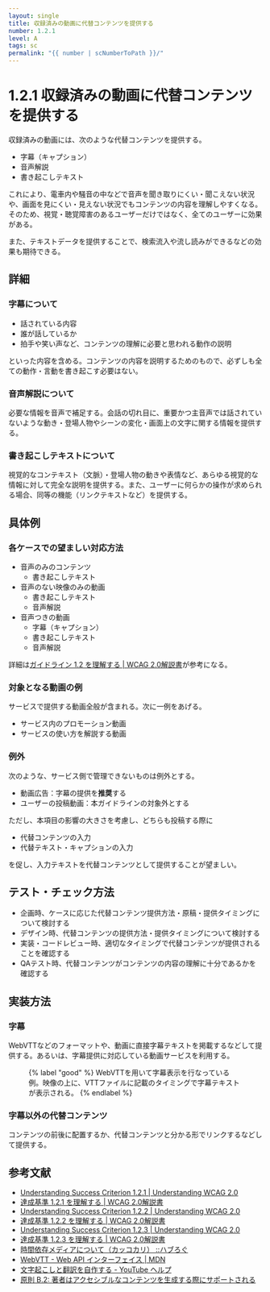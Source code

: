 ```yaml
---
layout: single
title: 収録済みの動画に代替コンテンツを提供する
number: 1.2.1
level: A
tags: sc
permalink: "{{ number | scNumberToPath }}/"
---
```


# 1.2.1 収録済みの動画に代替コンテンツを提供する

収録済みの動画には、次のような代替コンテンツを提供する。

- 字幕（キャプション）
- 音声解説
- 書き起こしテキスト

これにより、電車内や騒音の中などで音声を聞き取りにくい・聞こえない状況や、画面を見にくい・見えない状況でもコンテンツの内容を理解しやすくなる。そのため、視覚・聴覚障害のあるユーザーだけではなく、全てのユーザーに効果がある。

また、テキストデータを提供することで、検索流入や流し読みができるなどの効果も期待できる。

## 詳細

### 字幕について

- 話されている内容
- 誰が話しているか
- 拍手や笑い声など、コンテンツの理解に必要と思われる動作の説明

といった内容を含める。コンテンツの内容を説明するためのもので、必ずしも全ての動作・言動を書き起こす必要はない。

### 音声解説について

必要な情報を音声で補足する。会話の切れ目に、重要かつ主音声では話されていないような動き・登場人物やシーンの変化・画面上の文字に関する情報を提供する。

### 書き起こしテキストについて

視覚的なコンテキスト（文脈）・登場人物の動きや表情など、あらゆる視覚的な情報に対して完全な説明を提供する。また、ユーザーに何らかの操作が求められる場合、同等の機能（リンクテキストなど）を提供する。


## 具体例

### 各ケースでの望ましい対応方法

- 音声のみのコンテンツ
  - 書き起こしテキスト
- 音声のない映像のみの動画
  - 書き起こしテキスト
  - 音声解説
- 音声つきの動画
  - 字幕（キャプション）
  - 書き起こしテキスト
  - 音声解説

詳細は[ガイドライン 1.2 を理解する | WCAG 2.0解説書](https://waic.jp/docs/UNDERSTANDING-WCAG20/media-equiv.html)が参考になる。

### 対象となる動画の例

サービスで提供する動画全般が含まれる。次に一例をあげる。

- サービス内のプロモーション動画
- サービスの使い方を解説する動画

### 例外

次のような、サービス側で管理できないものは例外とする。

- 動画広告：字幕の提供を**推奨**する
- ユーザーの投稿動画：本ガイドラインの対象外とする

ただし、本項目の影響の大きさを考慮し、どちらも投稿する際に

- 代替コンテンツの入力
- 代替テキスト・キャプションの入力

を促し、入力テキストを代替コンテンツとして提供することが望ましい。

## テスト・チェック方法

- 企画時、ケースに応じた代替コンテンツ提供方法・原稿・提供タイミングについて検討する
- デザイン時、代替コンテンツの提供方法・提供タイミングについて検討する
- 実装・コードレビュー時、適切なタイミングで代替コンテンツが提供されることを確認する
- QAテスト時、代替コンテンツがコンテンツの内容の理解に十分であるかを確認する

## 実装方法

### 字幕

WebVTTなどのフォーマットや、動画に直接字幕テキストを掲載するなどして提供する。あるいは、字幕提供に対応している動画サービスを利用する。

<figure>
<img src="{{ site.dir }}/img/1/2/1/movie.png" alt="">
<figcaption>
{% label "good" %}
WebVTTを用いて字幕表示を行なっている例。映像の上に、VTTファイルに記載のタイミングで字幕テキストが表示される。
{% endlabel %}
</figcaption>
</figure>

### 字幕以外の代替コンテンツ

コンテンツの前後に配置するか、代替コンテンツと分かる形でリンクするなどして提供する。

## 参考文献

- [Understanding Success Criterion 1.2.1 | Understanding WCAG 2.0](https://www.w3.org/tr/understanding-wcag20/media-equiv-av-only-alt.html)
- [達成基準 1.2.1 を理解する | WCAG 2.0解説書](https://waic.jp/docs/UNDERSTANDING-WCAG20/media-equiv-av-only-alt.html)
- [Understanding Success Criterion 1.2.2 | Understanding WCAG 2.0](https://www.w3.org/TR/UNDERSTANDING-WCAG20/media-equiv-captions.html)
- [達成基準 1.2.2 を理解する | WCAG 2.0解説書](https://waic.jp/docs/UNDERSTANDING-WCAG20/media-equiv-captions.html)
- [Understanding Success Criterion 1.2.3 | Understanding WCAG 2.0](https://www.w3.org/TR/UNDERSTANDING-WCAG20/media-equiv-audio-desc.html)
- [達成基準 1.2.3 を理解する | WCAG 2.0解説書](https://waic.jp/docs/UNDERSTANDING-WCAG20/media-equiv-audio-desc.html)
- [時間依存メディアについて（カッコカリ） ::ハブろぐ](https://havelog.ayumusato.com/develop/a11y/e740-timed_base_media.html)
- [WebVTT - Web API インターフェイス | MDN](https://developer.mozilla.org/ja/docs/Web/API/Web_Video_Text_Tracks_Format)
- [文字起こしと翻訳を自作する - YouTube ヘルプ](https://support.google.com/youtube/topic/7296214?hl=ja&ref_topic=3014331)
- [原則 B.2: 著者はアクセシブルなコンテンツを生成する際にサポートされる](https://fukumotoy.github.io/atag20-ja/#principle_b2)
